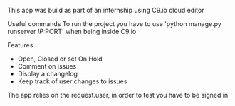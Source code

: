 This app was build as part of an internship using C9.io cloud editor

Useful commands
To run the project you have to use 'python manage.py runserver $IP:$PORT' when being inside C9.io

Features
* Open, Closed or set On Hold
* Comment on issues
* Display a changelog
* Keep track of user changes to issues

The app relies on the request.user, in order to test you have to be signed in